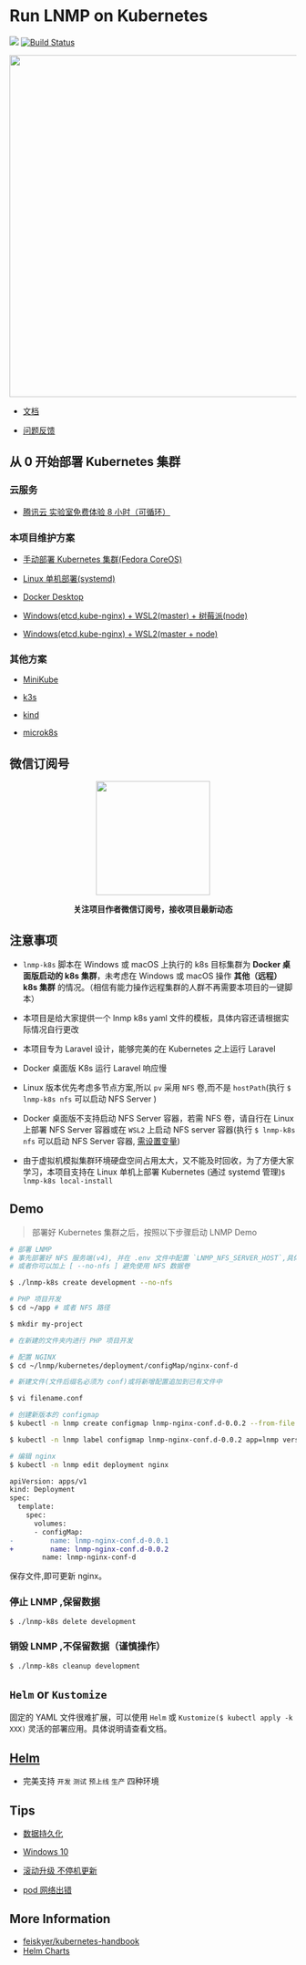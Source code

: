 # Run LNMP on Kubernetes

[![](https://img.shields.io/badge/AD-%E8%85%BE%E8%AE%AF%E4%BA%91%E5%AE%B9%E5%99%A8%E6%9C%8D%E5%8A%A1-blue.svg)](https://cloud.tencent.com/redirect.php?redirect=10058&cps_key=3a5255852d5db99dcd5da4c72f05df61) [![Build Status](https://travis-ci.com/khs1994-docker/lnmp-k8s.svg?branch=master)](https://travis-ci.com/khs1994-docker/lnmp-k8s)

<p align="center">
<img width="600" src="https://user-images.githubusercontent.com/16733187/47264269-2467a780-d546-11e8-8cde-f63207ee28d9.jpg">
</p>

* [文档](https://docs.k8s.lnmp.khs1994.com)

* [问题反馈](https://github.com/khs1994-docker/lnmp/issues/122)

## 从 0 开始部署 Kubernetes 集群

### 云服务

* [腾讯云 实验室免费体验 8 小时（可循环） ](https://cloud.tencent.com/redirect.php?redirect=10058&cps_key=3a5255852d5db99dcd5da4c72f05df61)

### 本项目维护方案

* [手动部署 Kubernetes 集群(Fedora CoreOS)](coreos)

* [Linux 单机部署(systemd)](systemd)

* [Docker Desktop](docs/guide/docker-desktop.md)

* [Windows(etcd,kube-nginx) + WSL2(master) + 树莓派(node)](rpi)

* [Windows(etcd,kube-nginx) + WSL2(master + node)](wsl2)

### 其他方案

* [MiniKube](docs/guide/minikube.md)

* [k3s](https://github.com/rancher/k3s)

* [kind](https://github.com/kubernetes-sigs/kind)

* [microk8s](https://github.com/ubuntu/microk8s)

## 微信订阅号

<p align="center">
<img width="200" src="https://user-images.githubusercontent.com/16733187/46847944-84a96b80-ce19-11e8-9f0c-ec84b2ac463e.jpg">
</p>

<p align="center"><strong>关注项目作者微信订阅号，接收项目最新动态</strong></p>

## 注意事项

* `lnmp-k8s` 脚本在 Windows 或 macOS 上执行的 k8s 目标集群为 **Docker 桌面版启动的 k8s 集群**，未考虑在 Windows 或 macOS 操作 **其他（远程） k8s 集群** 的情况。（相信有能力操作远程集群的人群不再需要本项目的一键脚本）

* 本项目是给大家提供一个 lnmp k8s yaml 文件的模板，具体内容还请根据实际情况自行更改

* 本项目专为 Laravel 设计，能够完美的在 Kubernetes 之上运行 Laravel

* Docker 桌面版 K8s 运行 Laravel 响应慢

* Linux 版本优先考虑多节点方案,所以 `pv` 采用 `NFS` 卷,而不是 `hostPath`(执行 `$ lnmp-k8s nfs` 可以启动 NFS Server )

* Docker 桌面版不支持启动 NFS Server 容器，若需 NFS 卷，请自行在 Linux 上部署 NFS Server 容器或在 `WSL2` 上启动 NFS server 容器(执行 `$ lnmp-k8s nfs` 可以启动 NFS Server 容器, [需设置变量](volumes/README.md))

* 由于虚拟机模拟集群环境硬盘空间占用太大，又不能及时回收，为了方便大家学习，本项目支持在 Linux 单机上部署 Kubernetes (通过 systemd 管理)`$ lnmp-k8s local-install`

## Demo

> 部署好 Kubernetes 集群之后，按照以下步骤启动 LNMP Demo

```bash
# 部署 LNMP
# 事先部署好 NFS 服务端(v4), 并在 .env 文件中配置 `LNMP_NFS_SERVER_HOST`,具体参考 volumes 文件夹中的内容
# 或者你可以加上 [ --no-nfs ] 避免使用 NFS 数据卷

$ ./lnmp-k8s create development --no-nfs

# PHP 项目开发
$ cd ~/app # 或者 NFS 路径

$ mkdir my-project

# 在新建的文件夹内进行 PHP 项目开发

# 配置 NGINX
$ cd ~/lnmp/kubernetes/deployment/configMap/nginx-conf-d

# 新建文件(文件后缀名必须为 conf)或将新增配置追加到已有文件中

$ vi filename.conf

# 创建新版本的 configmap
$ kubectl -n lnmp create configmap lnmp-nginx-conf.d-0.0.2 --from-file deployment/configMap/nginx-conf-d

$ kubectl -n lnmp label configmap lnmp-nginx-conf.d-0.0.2 app=lnmp version=0.0.2

# 编辑 nginx
$ kubectl -n lnmp edit deployment nginx
```

```diff
apiVersion: apps/v1
kind: Deployment
spec:
  template:
    spec:
      volumes:
      - configMap:
-         name: lnmp-nginx-conf.d-0.0.1
+         name: lnmp-nginx-conf.d-0.0.2
        name: lnmp-nginx-conf-d
```

保存文件,即可更新 nginx。

### 停止 LNMP ,保留数据

```bash
$ ./lnmp-k8s delete development
```

### 销毁 LNMP ,不保留数据（谨慎操作）

```bash
$ ./lnmp-k8s cleanup development
```

## `Helm` or `Kustomize`

固定的 YAML 文件很难扩展，可以使用 `Helm` 或 `Kustomize($ kubectl apply -k XXX)` 灵活的部署应用。具体说明请查看文档。

## [Helm](helm)

* 完美支持 `开发` `测试` `预上线` `生产` 四种环境

## Tips

* [数据持久化](docs/storage/data.md)

* [Windows 10](docs/guide/windows.md)

* [滚动升级 不停机更新](docs/guide/rollout.md)

* [pod 网络出错](docs/guide/network.md)

## More Information

* [feiskyer/kubernetes-handbook](https://github.com/feiskyer/kubernetes-handbook)
* [Helm Charts](https://github.com/helm/charts)
